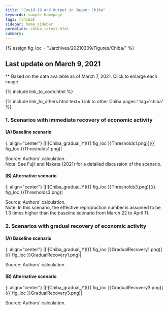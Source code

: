 ```yaml
---
title: "Covid-19 and Output in Japan: Chiba"
keywords: sample homepage
tags: [chiba]
sidebar: home_sidebar
permalink: chiba_latest.html
summary:
---
```


{% assign fig_loc = "./archives/20210309/Figures/Chiba/" %}

## Last update on March 9, 2021
** Based on the data available as of March 7, 2021. Click to enlarge each image.

{% include link_to_code.html %}

{% include link_to_others.html text='Link to other Chiba pages:' tag='chiba' %}

### 1. Scenarios with immediate recovery of economic activity

#### (A) Baseline scenario

{: align="center"}
|[![Chiba_gradual_Y]({{ fig_loc }}Thresholds1.png)]({{ fig_loc }}Thresholds1.png)|

Source: Authors’ calculation. <br>
Note:	See Fujii and Nakata (2021) for a detailed discussion of the scenario.

#### (B) Alternative scenario

{: align="center"}
|[![Chiba_gradual_Y]({{ fig_loc }}Thresholds3.png)]({{ fig_loc }}Thresholds3.png)|

Source: Authors’ calculation. <br>
Note: In this scenario, the effective reproduction number is assumed to be 1.3 times higher than the baseline scenario from March 22 to April 11.

### 2. Scenarios with gradual recovery of economic activity

#### (A) Baseline scenario

{: align="center"}
|[![Chiba_gradual_Y]({{ fig_loc }}GradualRecovery1.png)]({{ fig_loc }}GradualRecovery1.png)|

Source: Authors’ calculation.

#### (B) Alternative scenario

{: align="center"}
|[![Chiba_gradual_Y]({{ fig_loc }}GradualRecovery3.png)]({{ fig_loc }}GradualRecovery3.png)|

Source: Authors’ calculation.
